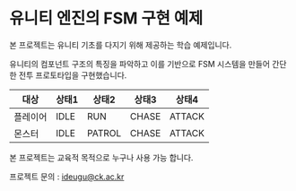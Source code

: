 # 유니티 엔진의 FSM 구현 예제

본 프로젝트는 유니티 기초를 다지기 위해 제공하는 학습 예제입니다.

유니티의 컴포넌트 구조의 특징을 파악하고 이를 기반으로 FSM 시스템을 만들어 간단한 전투 프로토타입을 구현했습니다.

|대상|상태1|상태2|상태3|상태4|
|---|---|---|---|---|
| 플레이어 | IDLE | RUN | CHASE | ATTACK |
| 몬스터 | IDLE | PATROL | CHASE | ATTACK |

본 프로젝트는 교육적 목적으로 누구나 사용 가능 합니다. 

프로젝트 문의 : ideugu@ck.ac.kr

